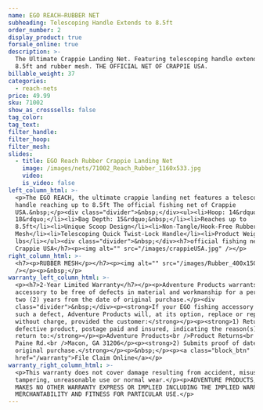 ```yaml
---
name: EGO REACH—RUBBER NET
subheading: Telescoping Handle Extends to 8.5ft
order_number: 2
display_product: true
forsale_online: true
description: >-
  The Ultimate Crappie Landing Net. Featuring telescoping handle extends to
  8.5ft and rubber mesh. THE OFFICIAL NET OF CRAPPIE USA.
billable_weight: 37
categories:
  - reach-nets
price: 49.99
sku: 71002
show_as_crosssells: false
tag_color:
tag_text:
filter_handle:
filter_hoop:
filter_mesh:
slides:
  - title: EGO Reach Rubber Crappie Landing Net
    image: /images/nets/71002_Reach_Rubber_1160x533.jpg
    video:
    is_video: false
left_column_html: >-
  <p>The EGO REACH, the ultimate crappie landing net features a telescoping
  handle reaching up to 8.5ft The official fishing net of Crappie
  USA.&nbsp;</p><div class="divider">&nbsp;</div><ul><li>Hoop: 14&rdquo; x
  18&rdquo;</li><li>Bag Depth: 15&rdquo;&nbsp;</li><li>Reaches up to
  8.5ft</li><li>Unique Scoop Design</li><li>Non-Tangle/Hook-Free Rubber
  Mesh</li><li>Telescoping Quick Twist-Lock Handle</li><li>Product Weight: 2.0
  lbs</li></ul><div class="divider">&nbsp;</div><h7>official fishing net of
  Crappie USA</h7><p><img alt="" src="/images/crappieUSA.jpg" /></p>
right_column_html: >-
  <h7><p>RUBBER MESH</p></h7><p><img alt="" src="/images/Rubber_400x150.jpg"
  /></p><p>&nbsp;</p>
warranty_left_column_html: >-
  <p><h7>2-Year Limited Warranty</h7></p><p>Adventure Products warrants your EGO
  accessory to be free of defects in material and workmanship for a period of
  two (2) years from the date of original purchase.</p><div
  class="divider">&nbsp;</div><p><strong>If your EGO fishing accessory exhibits
  such a defect, Adventure Products will, at its option, replace or repair it
  without charge, provided the customer:</strong></p><p><strong>1) Returns the
  defective product, postage paid and insured, indicating the reason(s) for the
  return to:</strong></p><p>Adventure Products<br />Product Returns<br />889 Guy
  Paine Rd.<br />Macon, GA 31206</p><p><strong>2) Submits proof of date of
  original purchase.</strong></p><p>&nbsp;</p><p><a class="block_btn"
  href="/warranty">File Claim Online</a></p>
warranty_right_column_html: >-
  <p>This warranty does not cover damage resulting from accident, misuse, abuse,
  tampering, unreasonable use or normal wear.</p><p>ADVENTURE PRODUCTS, INC.
  MAKES NO OTHER WARRANTY EXPRESS OR IMPLIED INCLUDING THE IMPLIED WARRANTIES OF
  MERCHANTABILITY AND FITNESS FOR PARTICULAR USE.</p>
---
```

